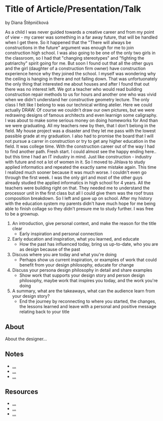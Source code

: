 # Title of Article/Presentation/Talk

by Diana Štěpničková


As a child I was never guided towards a creative career and from my point of view - my career was something in a far away future, that will be handled when I get there. So it happened that the "There will always be constructions in the future" argument was enough for me to join construction high school. I was also going to be one of the only two girls in the classroom, so I had that "changing stereotypes" and "fighting the patriarchy" spirit going for me. But soon I found out that all the other guys and the girl (daughter of a construction firm owner) have construction experience hence why they joined the school. I myself was wondering why the ceiling is hanging in there and not falling down. That was unfortuonately the only thing that interested me about houses and after I found that out there was no interest left. We got a teacher who would read building construction repair methods to us for hours and another one who was vivid when we didn't understand her constructive geometry lecture. The only class I felt like I belong to was our technical writing atelier. Here we could actually DRAW. Of course we couldn't draw our own pictures, but we were redrawing designs of famous architects and even learnign some caligraphy. I was about to make some serious money on doing homeworks for And than we were graduating. All my teachers new by then, that I don't belong in the field. My house project was a disaster and they let me pass with the lowest passible grade at my graduation. I also had to promise the board that I will not pursue a carrer in construction or try to get any higher education in the field.
It was college time. With the construction career out of the way I had to find another path. Fresh start. I could almost see the happy ending here.. but this time I had an IT industry in mind. Just like construction - industry with future and not a lot of women in it. So I moved to Jihlava to study applied informatics and repeated the exactly same mistake again. This time I realized much sooner because it was much worse. I couldn't even go through the first week. I was the only girl and most of the other guys already studied the applied informatics in high school for 4 years. All the teachers were building right on that. They needed me to understand the processor unit in the first class but all I could give them was the roof truss composition breakdown. So I left and gave up on school. After my history with the education system my parents didn't have much hope for me being able to finish collage so they didn't presure me to study further. I was free to be a grownup.  



1. An introduction, give personal context, and make the reason for the title clear
   - Early inspiration and personal connection
2. Early education and inspiration, what you learned, and educate
    - How the past has influenced today, bring us up-to-date, who you are as design because of the past
3. Discuss where you are today and what you're doing
   -  Perhaps show us current inspiration, or examples of work that could benefit from your design philosophy, educate for change
4. Discuss your persona design philosophy in detail and share examples
    - Show work that supports your design story and person design philosophy, maybe work that inspires you today, and the work you're doing
5. A summary, what are the takeaways, what can the audience learn from your design story?
    - End the journey by reconnecting to where you started, the changes, the lessons learned and leave with a personal and positive message relating back to your title



## About

<!-- Add revised short description about text -->

About the designer…

## Notes

<!-- Links to preparatory content: mind map, sketches, notes, etc. -->

- […](…)
- […](…)
- […](…)

## Resources

<!-- Links to resources mentioned above -->

- […](…)
- […](…)
- […](…)
